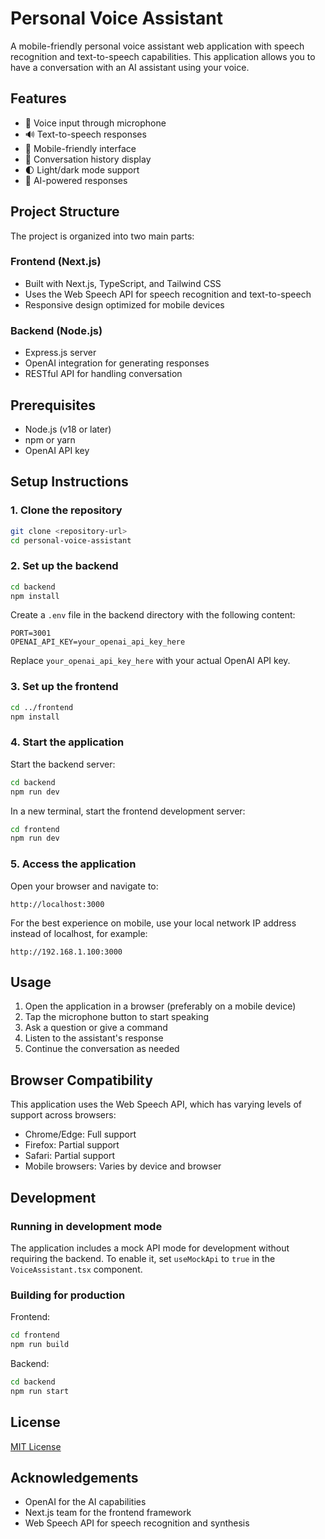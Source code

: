 # Personal Voice Assistant

A mobile-friendly personal voice assistant web application with speech recognition and text-to-speech capabilities. This application allows you to have a conversation with an AI assistant using your voice.

## Features

- 🎤 Voice input through microphone
- 🔊 Text-to-speech responses
- 📱 Mobile-friendly interface
- 💬 Conversation history display
- 🌓 Light/dark mode support
- 🧠 AI-powered responses

## Project Structure

The project is organized into two main parts:

### Frontend (Next.js)

- Built with Next.js, TypeScript, and Tailwind CSS
- Uses the Web Speech API for speech recognition and text-to-speech
- Responsive design optimized for mobile devices

### Backend (Node.js)

- Express.js server
- OpenAI integration for generating responses
- RESTful API for handling conversation

## Prerequisites

- Node.js (v18 or later)
- npm or yarn
- OpenAI API key

## Setup Instructions

### 1. Clone the repository

```bash
git clone <repository-url>
cd personal-voice-assistant
```

### 2. Set up the backend

```bash
cd backend
npm install
```

Create a `.env` file in the backend directory with the following content:

```
PORT=3001
OPENAI_API_KEY=your_openai_api_key_here
```

Replace `your_openai_api_key_here` with your actual OpenAI API key.

### 3. Set up the frontend

```bash
cd ../frontend
npm install
```

### 4. Start the application

Start the backend server:

```bash
cd backend
npm run dev
```

In a new terminal, start the frontend development server:

```bash
cd frontend
npm run dev
```

### 5. Access the application

Open your browser and navigate to:

```
http://localhost:3000
```

For the best experience on mobile, use your local network IP address instead of localhost, for example:

```
http://192.168.1.100:3000
```

## Usage

1. Open the application in a browser (preferably on a mobile device)
2. Tap the microphone button to start speaking
3. Ask a question or give a command
4. Listen to the assistant's response
5. Continue the conversation as needed

## Browser Compatibility

This application uses the Web Speech API, which has varying levels of support across browsers:

- Chrome/Edge: Full support
- Firefox: Partial support
- Safari: Partial support
- Mobile browsers: Varies by device and browser

## Development

### Running in development mode

The application includes a mock API mode for development without requiring the backend. To enable it, set `useMockApi` to `true` in the `VoiceAssistant.tsx` component.

### Building for production

Frontend:
```bash
cd frontend
npm run build
```

Backend:
```bash
cd backend
npm run start
```

## License

[MIT License](LICENSE)

## Acknowledgements

- OpenAI for the AI capabilities
- Next.js team for the frontend framework
- Web Speech API for speech recognition and synthesis
